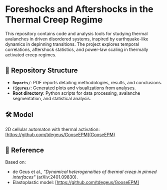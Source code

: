 # Foreshocks and Aftershocks in the Thermal Creep Regime

This repository contains code and analysis tools for studying thermal avalanches in driven disordered systems, inspired by earthquake-like dynamics in depinning transitions. The project explores temporal correlations, aftershock statistics, and power-law scaling in thermally activated creep regimes.

## 📂 Repository Structure
- **`Reports/`**: PDF reports detailing methodologies, results, and conclusions.
- **`Figures/`**: Generated plots and visualizations from analyses.
- **Root directory**: Python scripts for data processing, avalanche segmentation, and statistical analysis.

## 🛠 Model
2D cellular automaton with thermal activation: [https://github.com/tdegeus/GooseEPM](GooseEPM)

## 📄 Reference
Based on:  
- de Geus et al., *"Dynamical heterogeneities of thermal creep in pinned interfaces"* (arXiv:2401.09830).  
- Elastoplastic model: [https://github.com/tdegeus/GooseEPM]
